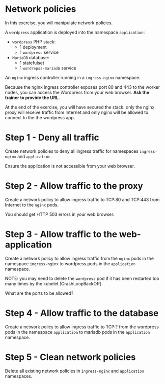 # Network policies

In this exercise, you will manipulate network policies.

A `wordpress` application is deployed into the namespace `application`:
* `wordpress` PHP stack:
  * 1 deployment
  * 1 `wordpress` service
* `MariaDB` database:
  * 1 statefulset
  * 1 `wordrepss-mariadb` service 

An `nginx` ingress controller running in a `ingress-nginx` namespace.

Because the nginx ingress controller exposes port 80 and 443 to the worker nodes, you can access the Wordpress from your web browser. **Ask the trainer to provide the URL.**

At the end of the exercise, you will have secured the stack: only the nginx proxy will receive traffic from Internet and only nginx will be allowed to connect to the the wordpress app.

# Step 1 - Deny all traffic

Create network policies to deny all ingress traffic for namespaces `ingress-nginx` and `application`.

Ensure the application is not accessible from your web browser.
# Step 2 - Allow traffic to the proxy

Create a network policy to allow ingress traffic to TCP:80 and TCP:443 from Internet to the `nginx` pods.

You should get HTTP 503 errors in your web browser.

# Step 3 - Allow traffic to the web-application

Create a network policy to allow ingress traffic from the `nginx` pods in the namespace `ingress-nginx` to wordpress pods in the `application` namespace.

NOTE: you may need to delete the `wordpress` pod if it has been restarted too many times by the kubelet (CrashLoopBackOff).

What are the ports to be allowed?

# Step 4 - Allow traffic to the database

Create a network policy to allow ingress traffic to TCP:? from the wordpress pods in the namespace `application` to mariadb pods in the `application` namespace.

# Step 5 - Clean network policies

Delete all existing network policies in `ingress-nginx` and `application` namespaces.